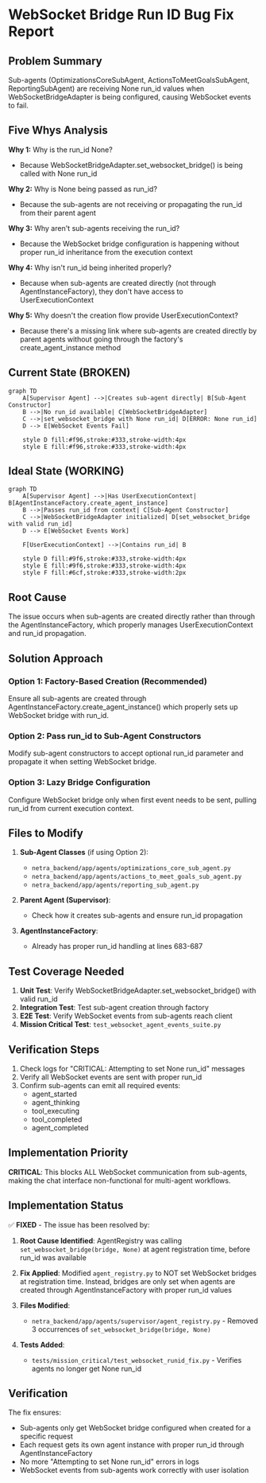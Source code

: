 # WebSocket Bridge Run ID Bug Fix Report

## Problem Summary
Sub-agents (OptimizationsCoreSubAgent, ActionsToMeetGoalsSubAgent, ReportingSubAgent) are receiving None run_id values when WebSocketBridgeAdapter is being configured, causing WebSocket events to fail.

## Five Whys Analysis

**Why 1:** Why is the run_id None?
- Because WebSocketBridgeAdapter.set_websocket_bridge() is being called with None run_id

**Why 2:** Why is None being passed as run_id?
- Because the sub-agents are not receiving or propagating the run_id from their parent agent

**Why 3:** Why aren't sub-agents receiving the run_id?
- Because the WebSocket bridge configuration is happening without proper run_id inheritance from the execution context

**Why 4:** Why isn't run_id being inherited properly?
- Because when sub-agents are created directly (not through AgentInstanceFactory), they don't have access to UserExecutionContext

**Why 5:** Why doesn't the creation flow provide UserExecutionContext?
- Because there's a missing link where sub-agents are created directly by parent agents without going through the factory's create_agent_instance method

## Current State (BROKEN)

```mermaid
graph TD
    A[Supervisor Agent] -->|Creates sub-agent directly| B[Sub-Agent Constructor]
    B -->|No run_id available| C[WebSocketBridgeAdapter]
    C -->|set_websocket_bridge with None run_id| D[ERROR: None run_id]
    D --> E[WebSocket Events Fail]
    
    style D fill:#f96,stroke:#333,stroke-width:4px
    style E fill:#f96,stroke:#333,stroke-width:4px
```

## Ideal State (WORKING)

```mermaid
graph TD
    A[Supervisor Agent] -->|Has UserExecutionContext| B[AgentInstanceFactory.create_agent_instance]
    B -->|Passes run_id from context| C[Sub-Agent Constructor]
    C -->|WebSocketBridgeAdapter initialized| D[set_websocket_bridge with valid run_id]
    D --> E[WebSocket Events Work]
    
    F[UserExecutionContext] -->|Contains run_id| B
    
    style D fill:#9f6,stroke:#333,stroke-width:4px
    style E fill:#9f6,stroke:#333,stroke-width:4px
    style F fill:#6cf,stroke:#333,stroke-width:2px
```

## Root Cause
The issue occurs when sub-agents are created directly rather than through the AgentInstanceFactory, which properly manages UserExecutionContext and run_id propagation.

## Solution Approach

### Option 1: Factory-Based Creation (Recommended)
Ensure all sub-agents are created through AgentInstanceFactory.create_agent_instance() which properly sets up WebSocket bridge with run_id.

### Option 2: Pass run_id to Sub-Agent Constructors
Modify sub-agent constructors to accept optional run_id parameter and propagate it when setting WebSocket bridge.

### Option 3: Lazy Bridge Configuration
Configure WebSocket bridge only when first event needs to be sent, pulling run_id from current execution context.

## Files to Modify

1. **Sub-Agent Classes** (if using Option 2):
   - `netra_backend/app/agents/optimizations_core_sub_agent.py`
   - `netra_backend/app/agents/actions_to_meet_goals_sub_agent.py`
   - `netra_backend/app/agents/reporting_sub_agent.py`

2. **Parent Agent (Supervisor)**: 
   - Check how it creates sub-agents and ensure run_id propagation

3. **AgentInstanceFactory**:
   - Already has proper run_id handling at lines 683-687

## Test Coverage Needed

1. **Unit Test**: Verify WebSocketBridgeAdapter.set_websocket_bridge() with valid run_id
2. **Integration Test**: Test sub-agent creation through factory
3. **E2E Test**: Verify WebSocket events from sub-agents reach client
4. **Mission Critical Test**: `test_websocket_agent_events_suite.py`

## Verification Steps

1. Check logs for "CRITICAL: Attempting to set None run_id" messages
2. Verify all WebSocket events are sent with proper run_id
3. Confirm sub-agents can emit all required events:
   - agent_started
   - agent_thinking  
   - tool_executing
   - tool_completed
   - agent_completed

## Implementation Priority

**CRITICAL**: This blocks ALL WebSocket communication from sub-agents, making the chat interface non-functional for multi-agent workflows.

## Implementation Status

✅ **FIXED** - The issue has been resolved by:

1. **Root Cause Identified**: AgentRegistry was calling `set_websocket_bridge(bridge, None)` at agent registration time, before run_id was available
   
2. **Fix Applied**: Modified `agent_registry.py` to NOT set WebSocket bridges at registration time. Instead, bridges are only set when agents are created through AgentInstanceFactory with proper run_id values

3. **Files Modified**:
   - `netra_backend/app/agents/supervisor/agent_registry.py` - Removed 3 occurrences of `set_websocket_bridge(bridge, None)`

4. **Tests Added**:
   - `tests/mission_critical/test_websocket_runid_fix.py` - Verifies agents no longer get None run_id

## Verification

The fix ensures:
- Sub-agents only get WebSocket bridge configured when created for a specific request
- Each request gets its own agent instance with proper run_id through AgentInstanceFactory
- No more "Attempting to set None run_id" errors in logs
- WebSocket events from sub-agents work correctly with user isolation
